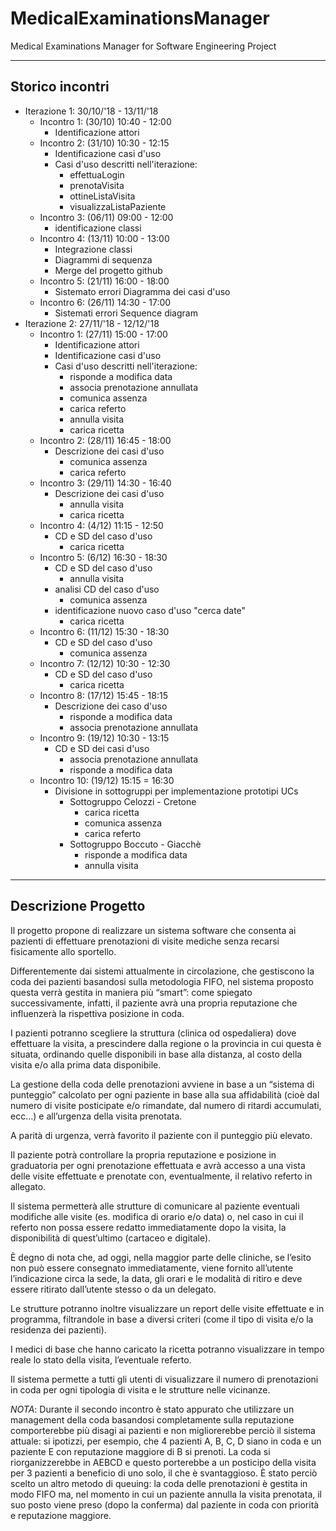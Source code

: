 # MedicalExaminationsManager
Medical Examinations Manager for Software Engineering Project

---

## Storico incontri

*   Iterazione 1: 30/10/'18 - 13/11/'18
    *   Incontro 1: (30/10) 10:40 - 12:00
        *   Identificazione attori
    *   Incontro 2: (31/10) 10:30 - 12:15
        *   Identificazione casi d'uso
        *   Casi d'uso descritti nell'iterazione:
            *   effettuaLogin
            *   prenotaVisita
            *   ottineListaVisita
            *   visualizzaListaPaziente
    *   Incontro 3: (06/11) 09:00 - 12:00
        *   identificazione classi
    *   Incontro 4: (13/11) 10:00 - 13:00
        *   Integrazione classi
        *   Diagrammi di sequenza
        *   Merge del progetto github
    *   Incontro 5: (21/11) 16:00 - 18:00
        *   Sistemato errori Diagramma dei casi d'uso
    *   Incontro 6: (26/11) 14:30 - 17:00
        *   Sistemati errori Sequence diagram
*   Iterazione 2: 27/11/'18 - 12/12/'18
    *   Incontro 1:  (27/11) 15:00 - 17:00
        *   Identificazione attori
        *   Identificazione casi d'uso
        *   Casi d'uso descritti nell'iterazione:
            *   risponde a modifica data
            *   associa prenotazione annullata
            *   comunica assenza
            *   carica referto
            *   annulla visita
            *   carica ricetta
    *   Incontro 2:  (28/11) 16:45 - 18:00
        *   Descrizione dei casi d'uso
            *   comunica assenza
            *   carica referto
    *   Incontro 3:  (29/11) 14:30 - 16:40
        *   Descrizione dei casi d'uso
            *   annulla visita
            *   carica ricetta
    *   Incontro 4:  (4/12) 11:15 - 12:50
        *   CD e SD del caso d'uso
            *   carica ricetta
    *   Incontro 5:  (6/12) 16:30 - 18:30
        *   CD e SD del caso d'uso
            *   annulla visita
        *   analisi CD del caso d'uso
            *   comunica assenza
        *   identificazione nuovo caso d'uso "cerca date"
            *   carica ricetta
    *   Incontro 6:  (11/12) 15:30 - 18:30
        *   CD e SD del caso d'uso
            *   comunica assenza
    *   Incontro 7:  (12/12) 10:30 - 12:30
        *   CD e SD del caso d'uso
            *   carica ricetta
    *   Incontro 8:  (17/12) 15:45 - 18:15
        *   Descrizione dei caso d'uso
            *   risponde a modifica data
            *   associa prenotazione annullata
    *   Incontro 9:  (19/12) 10:30 - 13:15
        *   CD e SD dei casi d'uso
            *   associa prenotazione annullata
            *   risponde a modifica data
    *   Incontro 10: (19/12) 15:15 = 16:30
        *   Divisione in sottogruppi per implementazione prototipi UCs
            *   Sottogruppo Celozzi - Cretone
                *   carica ricetta
                *   comunica assenza
                *   carica referto
            *   Sottogruppo Boccuto - Giacchè
                *   risponde a modifica data
                *   annulla visita
---

## Descrizione Progetto
Il progetto propone di realizzare un sistema software che consenta ai pazienti di effettuare prenotazioni di visite mediche senza recarsi fisicamente allo sportello.


Differentemente dai sistemi attualmente in circolazione, che gestiscono la coda dei pazienti basandosi sulla metodologia FIFO, nel sistema proposto questa verrà gestita in maniera più “smart”: come spiegato successivamente, infatti, il paziente avrà una propria reputazione che influenzerà la rispettiva posizione in coda.


I pazienti potranno scegliere la struttura (clinica od ospedaliera) dove effettuare la visita, a prescindere dalla regione o la provincia in cui questa è situata, ordinando quelle disponibili in base alla distanza, al costo della visita e/o alla prima data disponibile.


La gestione della coda delle prenotazioni avviene in base a un “sistema di punteggio” calcolato per ogni paziente in base alla sua affidabilità (cioè dal numero di visite posticipate e/o rimandate, dal numero di ritardi accumulati, ecc…) e all’urgenza della visita prenotata.


A parità di urgenza, verrà favorito il paziente con il punteggio più elevato.


Il paziente potrà controllare la propria reputazione e posizione in graduatoria per ogni prenotazione effettuata e avrà accesso a una vista delle visite effettuate e prenotate con, eventualmente, il relativo referto in allegato.


Il sistema permetterà alle strutture di comunicare al paziente eventuali modifiche alle visite (es. modifica di orario e/o data) o, nel caso in cui il referto non possa essere redatto immediatamente dopo la visita, la disponibilità di quest’ultimo (cartaceo e digitale).


È degno di nota che, ad oggi, nella maggior parte delle cliniche, se l’esito non può essere consegnato immediatamente, viene fornito all’utente l’indicazione circa la sede, la data, gli orari e le modalità di ritiro e deve essere ritirato dall’utente stesso o da un delegato.


Le strutture potranno inoltre visualizzare un report delle visite effettuate e in programma, filtrandole in base a diversi criteri (come il tipo di visita e/o la residenza dei pazienti).


I medici di base che hanno caricato la ricetta potranno visualizzare in tempo reale lo stato della visita, l’eventuale referto.


Il sistema permette a tutti gli utenti di visualizzare il numero di prenotazioni in coda per ogni tipologia di visita e le strutture nelle vicinanze.

*NOTA*: Durante il secondo incontro è stato appurato che utilizzare un management della coda basandosi completamente sulla reputazione comporterebbe più disagi ai pazienti e non migliorerebbe perciò il sistema attuale: si ipotizzi, per esempio, che 4 pazienti A, B, C, D siano in coda e un paziente E con reputazione maggiore di B si prenoti. La coda si riorganizzerebbe in AEBCD e questo porterebbe a un posticipo della visita per 3 pazienti a beneficio di uno solo, il che è svantaggioso.
È stato perciò scelto un altro metodo di queuing: la coda delle prenotazioni è gestita in modo FIFO ma, nel momento in cui un paziente annulla la visita prenotata, il suo posto viene preso (dopo la conferma) dal paziente in coda con priorità e reputazione maggiore.
